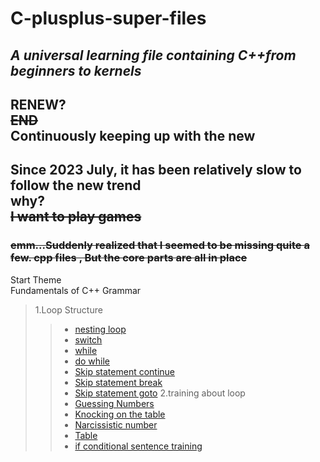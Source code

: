 # C-plusplus-super-files
## ***A universal learning file containing C++from beginners to kernels***
## RENEW?<br/>**~~END~~**<br/>Continuously keeping up with the new<br/>
## **Since 2023 July, it has been relatively slow to follow the new trend<br/>why?<br/>~~I want to play games~~<br/>**
### ~~emm...Suddenly realized that I seemed to be missing quite a few. cpp files , But the core parts are all in place~~<br/>
Start Theme<br/>
Fundamentals of C++ Grammar<br/>
> 1.Loop Structure
>> + [nesting loop](https://github.com/super-yjt/My--C-plusplus-super-files/blob/main/Loop%20Structure/nesting%20loop.cpp)
>> + [switch](https://github.com/super-yjt/My--C-plusplus-super-files/blob/main/Loop%20Structure/switch.cpp)
>> + [while](https://github.com/super-yjt/My--C-plusplus-super-files/blob/main/Loop%20Structure/while.cpp)
>> + [do while](https://github.com/super-yjt/My--C-plusplus-super-files/blob/main/Loop%20Structure/Do%20while.cpp)
>> + [Skip statement continue](https://github.com/super-yjt/My--C-plusplus-super-files/blob/main/Loop%20Structure/Skip%20statement%20continue.cpp)
>> + [Skip statement break](https://github.com/super-yjt/My--C-plusplus-super-files/blob/main/Loop%20Structure/Skip%20statement%20break.cpp)
>> + [Skip statement goto](https://github.com/super-yjt/My--C-plusplus-super-files/blob/main/Loop%20Structure/Skip%20statement%20goto.cpp)
> 2.training about loop
>> + [Guessing Numbers](https://github.com/super-yjt/My--C-plusplus-super-files/blob/main/training/Guessing%20Numbers.cpp)
>> + [Knocking on the table](https://github.com/super-yjt/My--C-plusplus-super-files/blob/main/training/Knocking%20on%20the%20table.cpp)
>> + [Narcissistic number](https://github.com/super-yjt/My--C-plusplus-super-files/blob/main/training/Narcissistic%20number.cpp)
>> + [Table](https://github.com/super-yjt/My--C-plusplus-super-files/blob/main/training/Table.cpp)
>> + [if conditional sentence training](https://github.com/super-yjt/My--C-plusplus-super-files/blob/main/training/if%20conditional%20sentence%20training.cpp)
